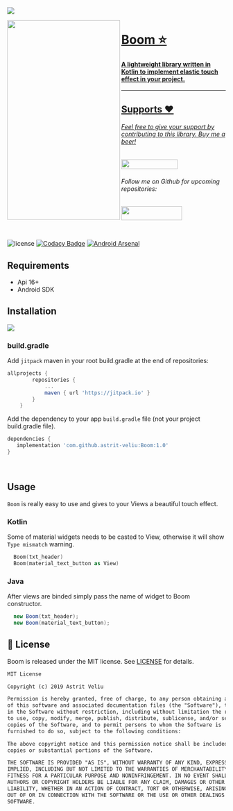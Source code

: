 <img src="https://user-images.githubusercontent.com/16231428/59336971-e0592b00-8cff-11e9-89fd-145293c40c81.png">

<img align="left" src="https://user-images.githubusercontent.com/16231428/58156715-06e2f380-7c77-11e9-8c33-e51b93c4cb6f.gif" width="260" height="460" /></a>
<a href="https://github.com/astrit-veliu/Boom">

<p><h1 align="left">Boom ⭐</h1></p>

<h4>A lightweight library written in Kotlin to implement elastic touch effect in your project.</h4>


___

## Supports ❤
<p><h6>Feel free to give your support by contributing to this library. Buy me a beer!</h6>
<a href="https://paypal.me/AstritVeliu" >
<img src="https://img.shields.io/badge/Donate-PayPal-blue.svg" width="130" height="22"></a>
</p>
<p><h6>Follow me on Github for upcoming repositories:</h6>
<a href="https://github.com/astrit-veliu" >
<img src="https://user-images.githubusercontent.com/16231428/59339358-5069b000-8d04-11e9-9584-795700af65a0.PNG" width="140" height="32"></a></p>
</br>

![license](https://img.shields.io/badge/license-MIT%20License-blue.svg)
[![Codacy Badge](https://api.codacy.com/project/badge/Grade/fdcf022a3ffc4f8bb643f06a657c7604)](https://app.codacy.com/app/astrit-veliu/Boom?utm_source=github.com&utm_medium=referral&utm_content=astrit-veliu/Boom&utm_campaign=Badge_Grade_Dashboard)
[![Android Arsenal](https://img.shields.io/badge/Android%20Arsenal-Boom-brightgreen.svg?style=flat)](https://android-arsenal.com/details/1/7684) 
<br>

## Requirements
- Api 16+
- Android SDK

## Installation
[![](https://jitpack.io/v/astrit-veliu/Boom.svg)](https://jitpack.io/#astrit-veliu/Boom)

### build.gradle

Add `jitpack` maven in your root build.gradle at the end of repositories:
```gradle
allprojects {
		repositories {
			...
			maven { url 'https://jitpack.io' }
		}
	}
```

Add the dependency to your app `build.gradle` file (not your project build.gradle file).
```gradle
dependencies {
   implementation 'com.github.astrit-veliu:Boom:1.0'
}
```
​

## Usage
`Boom` is really easy to use and gives to your Views a beautiful touch effect.

### Kotlin
Some of material widgets needs to be casted to View, otherwise it will show `Type mismatch` warning.
```kotlin
  Boom(txt_header)
  Boom(material_text_button as View)
```
### Java
After views are binded simply pass the name of widget to Boom constructor. 
```java
  new Boom(txt_header);
  new Boom(material_text_button);
```

## 📄 License

Boom is released under the MIT license.
See [LICENSE](./LICENSE) for details.

```xml
MIT License

Copyright (c) 2019 Astrit Veliu

Permission is hereby granted, free of charge, to any person obtaining a copy
of this software and associated documentation files (the "Software"), to deal
in the Software without restriction, including without limitation the rights
to use, copy, modify, merge, publish, distribute, sublicense, and/or sell
copies of the Software, and to permit persons to whom the Software is
furnished to do so, subject to the following conditions:

The above copyright notice and this permission notice shall be included in all
copies or substantial portions of the Software.

THE SOFTWARE IS PROVIDED "AS IS", WITHOUT WARRANTY OF ANY KIND, EXPRESS OR
IMPLIED, INCLUDING BUT NOT LIMITED TO THE WARRANTIES OF MERCHANTABILITY,
FITNESS FOR A PARTICULAR PURPOSE AND NONINFRINGEMENT. IN NO EVENT SHALL THE
AUTHORS OR COPYRIGHT HOLDERS BE LIABLE FOR ANY CLAIM, DAMAGES OR OTHER
LIABILITY, WHETHER IN AN ACTION OF CONTRACT, TORT OR OTHERWISE, ARISING FROM,
OUT OF OR IN CONNECTION WITH THE SOFTWARE OR THE USE OR OTHER DEALINGS IN THE
SOFTWARE.
```
